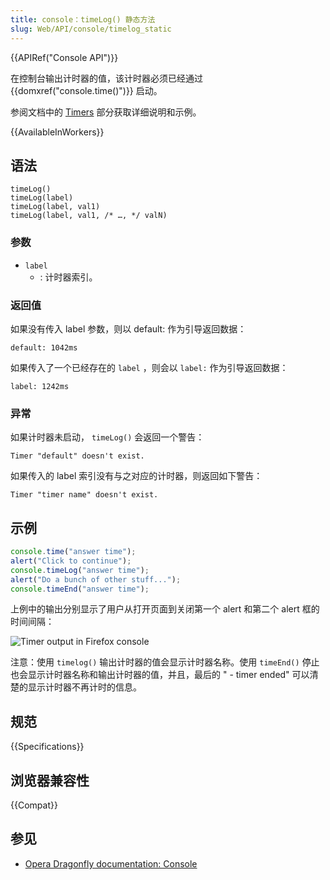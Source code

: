 ```yaml
---
title: console：timeLog() 静态方法
slug: Web/API/console/timelog_static
---
```


{{APIRef("Console API")}}

在控制台输出计时器的值，该计时器必须已经通过 {{domxref("console.time()")}} 启动。

参阅文档中的 [Timers](/zh-CN/docs/Web/API/console#Timers) 部分获取详细说明和示例。

{{AvailableInWorkers}}

## 语法

```js-nolint
timeLog()
timeLog(label)
timeLog(label, val1)
timeLog(label, val1, /* …, */ valN)
```

### 参数

- `label`
  - : 计时器索引。

### 返回值

如果没有传入 label 参数，则以 default: 作为引导返回数据：

```plain
default: 1042ms
```

如果传入了一个已经存在的 `label` ，则会以 `label:` 作为引导返回数据：

```plain
label: 1242ms
```

### 异常

如果计时器未启动， `timeLog()` 会返回一个警告：

```plain
Timer "default" doesn't exist.
```

如果传入的 label 索引没有与之对应的计时器，则返回如下警告：

```plain
Timer "timer name" doesn't exist.
```

## 示例

```js
console.time("answer time");
alert("Click to continue");
console.timeLog("answer time");
alert("Do a bunch of other stuff...");
console.timeEnd("answer time");
```

上例中的输出分别显示了用户从打开页面到关闭第一个 alert 和第二个 alert 框的时间间隔：

![Timer output in Firefox console](timer_output.png)

注意：使用 `timelog()` 输出计时器的值会显示计时器名称。使用 `timeEnd()` 停止也会显示计时器名称和输出计时器的值，并且，最后的 " - timer ended" 可以清楚的显示计时器不再计时的信息。

## 规范

{{Specifications}}

## 浏览器兼容性

{{Compat}}

## 参见

- [Opera Dragonfly documentation: Console](http://www.opera.com/dragonfly/documentation/console/)
